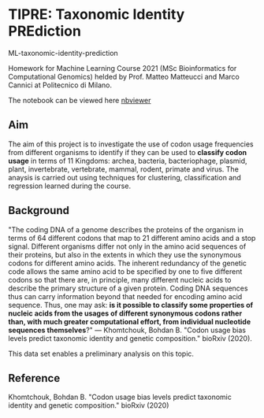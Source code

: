 # TIPRE: Taxonomic Identity PREdiction

ML-taxonomic-identity-prediction

Homework for Machine Learning Course 2021 (MSc Bioinformatics for Computational Genomics) helded by Prof. Matteo Matteucci and Marco Cannici at Politecnico di Milano.

The notebook can be viewed here [nbviewer](https://nbviewer.org/github/mariachiaragrieco/ML-taxonomic-identity-prediction/blob/main/ML_Grieco_notebook.ipynb)

## **Aim**
The aim of this project is to investigate the use of codon usage frequencies from different organisms to identify if they can be used to **classify codon usage** in terms of 11 Kingdoms: archea, bacteria, bacteriophage, plasmid, plant, invertebrate, vertebrate, mammal, rodent, primate and virus. The anaysis is carried out using techniques for clustering, classification and regression learned during the course.



## **Background**
"The coding DNA of a genome describes the proteins of the organism in terms of 64 different codons that map to 21 different amino acids and a stop signal. Different organisms differ not only in the amino acid sequences of their proteins, but also in the extents in which they use the synonymous codons for different amino acids. The inherent redundancy of the genetic code allows the same amino acid to be specified by one to five different codons so that there are, in principle, many different nucleic acids to describe the primary structure of a given protein. Coding DNA sequences thus can carry information beyond that needed for encoding amino acid sequence. 
Thus, one may ask: **is it possible to classify some properties of nucleic acids from the usages of different synonymous codons rather than, with much greater computational effort, from individual nucleotide sequences themselves**?"
— Khomtchouk, Bohdan B. "Codon usage bias levels predict taxonomic identity and genetic composition." bioRxiv (2020).

This data set enables a preliminary analysis on this topic. 



## **Reference**
Khomtchouk, Bohdan B. "Codon usage bias levels predict taxonomic identity and genetic composition." bioRxiv (2020)
